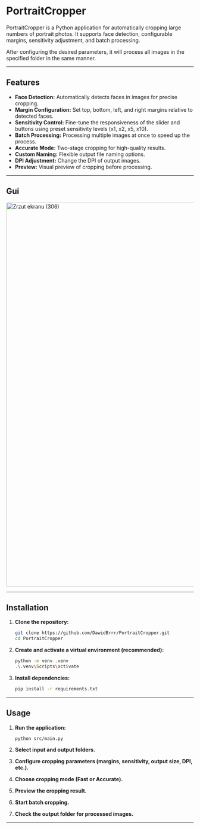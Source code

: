# PortraitCropper

PortraitCropper is a Python application for automatically cropping large numbers of portrait photos. It supports face detection, configurable margins, sensitivity adjustment, and batch processing.

After configuring the desired parameters, it will process all images in the specified folder in the same manner.

---

## Features

- **Face Detection:** Automatically detects faces in images for precise cropping.
- **Margin Configuration:** Set top, bottom, left, and right margins relative to detected faces.
- **Sensitivity Control:** Fine-tune the responsiveness of the slider and buttons using preset sensitivity levels (x1, x2, x5, x10).
- **Batch Processing:** Processing multiple images at once to speed up the process.
- **Accurate Mode:** Two-stage cropping for high-quality results.
- **Custom Naming:** Flexible output file naming options.
- **DPI Adjustment:** Change the DPI of output images.
- **Preview:** Visual preview of cropping before processing.

---

## Gui

<img width="1923" height="1028" alt="Zrzut ekranu (306)" src="https://github.com/user-attachments/assets/d074d0de-6bf4-407c-b5ba-079dfa47be48" />


---

## Installation

1. **Clone the repository:**
   ```bash
   git clone https://github.com/DawidBrrr/PortraitCropper.git
   cd PortraitCropper
   ```

2. **Create and activate a virtual environment (recommended):**
   ```bash
   python -m venv .venv
   .\.venv\Scripts\activate
   ```

3. **Install dependencies:**
   ```bash
   pip install -r requirements.txt
   ```

---

## Usage

1. **Run the application:**
   ```bash
   python src/main.py
   ```

2. **Select input and output folders.**
3. **Configure cropping parameters (margins, sensitivity, output size, DPI, etc.).**
4. **Choose cropping mode (Fast or Accurate).**
5. **Preview the cropping result.**
6. **Start batch cropping.**
7. **Check the output folder for processed images.**

---

